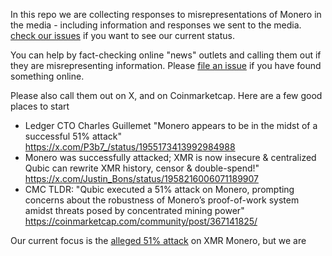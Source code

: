 In this repo we are collecting responses to misrepresentations of Monero in the media - including information and responses we sent to the media.
[check our issues](https://github.com/riatlabs/monero-response/issues) if you want to see our current status.

You can help by fact-checking online "news" outlets and calling them out if they are misrepresenting information. Please [file an issue](https://github.com/riatlabs/monero-response/issues) if you have found something online.

Please also call them out on X, and on Coinmarketcap. Here are a few good places to start
* Ledger CTO Charles Guillemet "Monero appears to be in the midst of a successful 51% attack" https://x.com/P3b7_/status/1955173413992984988
* Monero was successfully attacked; XMR is now insecure & centralized Qubic can rewrite XMR history, censor & double-spend!" https://x.com/Justin_Bons/status/1958216006071189907
* CMC TLDR: "Qubic executed a 51% attack on Monero, prompting concerns about the robustness of Monero’s proof-of-work system amidst threats posed by concentrated mining power" https://coinmarketcap.com/community/post/367141825/

Our current focus is the [alleged 51% attack](https://riat.at/qubic-attack-on-xmr-monero-no-51-attack-proven/) on XMR Monero, but we are 
